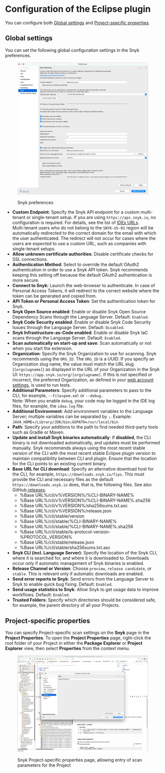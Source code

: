 # Configuration of the Eclipse plugin

You can configure both [Global settings](configuration-of-the-eclipse-plugin.md#global-settings) and [Project-specific properties](configuration-of-the-eclipse-plugin.md#project-specific-properties).

## Global settings

You can set the following global configuration settings in the Snyk preferences.

<figure><img src="../../../.gitbook/assets/Eclipse-Settings-2025_3.png" alt=""><figcaption><p>Snyk preferences</p></figcaption></figure>

* **Custom Endpoint**: Specify the Snyk API endpoint for a custom multi-tenant or single-tenant setup. If you are using `https://api.snyk.io`, no configuration is required. For details, see the list of [IDEs URLs](../../../snyk-data-and-governance/regional-hosting-and-data-residency.md#ides-urls).\
  Multi-tenant users who do not belong to the `SNYK-US-01` region will be automatically redirected to the correct domain for the email with which the user authenticated. The redirect will not occur for cases where the users are expected to use a custom URL, such as companies with single-tenant setups.
* **Allow unknown certificate authorities**: Disable certificate checks for SSL connections.
* **Authentication Method**: Select to override the default OAuth2 authentication in order to use a Snyk API token. Snyk recommends keeping this setting off because the default OAuth2 authentication is more secure.
* **Connect to Snyk:** Launch the web-browser to authenticate. In case of Personal Access Tokens, it will redirect to the correct website where the token can be generated and copied from.
* **API Token or Personal Access Token**: Set the authentication token for Snyk.
* **Snyk Open Source enabled**: Enable or disable Snyk Open Source Dependency Scans through the Language Server. Default: `Enabled`.
* **Snyk Code Security enabled**: Enable or disable Snyk Code Security Issues through the Language Server. Default: `Disabled`.
* **Snyk Infrastructure-as-Code enabled**: Enable or disable Snyk IaC scans through the Language Server. Default: `Enabled`.
* **Scan automatically on start-up and save**: Scan automatically or not when you start the extension.
* **Organization**: Specify the Snyk Organization to use for scanning. Snyk recommends using the `ORG_ID`. The `ORG_ID`  is a UUID. If you specify an Organization slug name, the value must match the URL slug (`[orgslugname]`) as displayed in the URL of your Organization in the Snyk UI: `https://app.snyk.io/org/[orgslugname]`. If this is not specified or incorrect, the preferred Organization, as defined in your [web account settings](https://app.snyk.io/account), is used to run tests.
* **Additional Parameters**: Specify additional parameters to pass to the CLI, for example, `--file=pom.xml` or `--debug.` \
  Note: When you enable `debug`, your code may be logged in the IDE log files, for example, the `idea.log` file.
* **Additional Environment**: Add environment variables to the Language Server; multiple variables can be separated by `;`. Example: `JAVA_HOME=/Library/JDK/bin;GOPATH=/usr/local/bin`&#x20;
* **Path**: Specify your additions to the path to find needed third-party tools such as Gradle or Maven.
* **Update and install Snyk binaries automatically**: If **disabled**, the CLI binary is not downloaded automatically, and updates must be performed manually. Snyk recommends always using the most recent stable version of the CLI with the most recent stable Eclipse plugin version to maintain compatibility between CLI and plugin. Ensure that the location for the CLI points to an existing current binary.
* **Base URL for CLI download**: Specify an alternative download host for the CLI, for example, `https://downloads.snyk.io/fips`. This must provide the CLI and necessary files as the default `https://downloads.snyk.io` does, that is, the following files. See also GitHub[ releases](https://github.com/snyk/cli/releases).
  * %Base URL%/cli/v%VERSION%/%CLI-BINARY-NAME%
  * %Base URL%/cli/v%VERSION%/%CLI-BINARY-NAME%.sha256
  * %Base URL%/cli/v%VERSION%/sha256sums.txt.asc
  * %Base URL%/cli/v%VERSION%/release.json
  * %Base URL%/cli/stable/version
  * %Base URL%/cli/stable/%CLI-BINARY-NAME%
  * %Base URL%/cli/stable/%CLI-BINARY-NAME%.sha256
  * %Base URL%/cli/stable/ls-protocol-version-%PROTOCOL\_VERSION%
  * %Base URL%/cli/stable/release.json
  * %Base URL%/cli/stable/sha256sums.txt.asc
* **Snyk CLI (incl. Language Server)**: Specify the location of the Snyk CLI, where it is searched for, and where it is downloaded to. Downloads occur only if automatic management of Snyk binaries is enabled.
* **Release Channel or Version**: Choose `preview`, `release candidate`, or `stable`. This is relevant only if automatic downloads are enabled.
* **Send error reports to Snyk**: Send errors from the Language Server to Snyk to enable quick bug fixing. Default: `Enabled`.
* **Send usage statistics to Snyk**: Allow Snyk to get usage data to improve workflows. Default: `Enabled`.
* **Trusted Folders**: Specify which directories should be considered safe, for example, the parent directory of all your Projects.

## Project-specific properties

You can specify Project-specific scan settings on the **Snyk** page in the **Project Properties**. To open the **Project Properties** page, right-click the root folder of your Project in either the **Package Explorer** or **Project Explorer** view, then select **Properties** from the context menu.

<figure><img src="../../../.gitbook/assets/image (329).png" alt=""><figcaption><p>Snyk Project-specific properties page, allowing entry of scan parameters for the Project</p></figcaption></figure>

